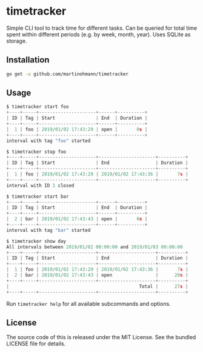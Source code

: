 timetracker
===========

Simple CLI tool to track time for different tasks. Can be queried for total time spent within different periods (e.g. by week, month, year). Uses SQLite as storage.

Installation
------------

```sh
go get -u github.com/martinohmann/timetracker
```

Usage
-----

```go
$ timetracker start foo
+----+-----+---------------------+------+----------+
| ID | Tag | Start               | End  | Duration |
+----+-----+---------------------+------+----------+
|  1 | foo | 2019/01/02 17:43:29 | open |       0s |
+----+-----+---------------------+------+----------+
interval with tag "foo" started

$ timetracker stop foo
+----+-----+---------------------+---------------------+----------+
| ID | Tag | Start               | End                 | Duration |
+----+-----+---------------------+---------------------+----------+
|  1 | foo | 2019/01/02 17:43:29 | 2019/01/02 17:43:36 |       7s |
+----+-----+---------------------+---------------------+----------+
interval with ID 1 closed

$ timetracker start bar
+----+-----+---------------------+------+----------+
| ID | Tag | Start               | End  | Duration |
+----+-----+---------------------+------+----------+
|  2 | bar | 2019/01/02 17:43:43 | open |       0s |
+----+-----+---------------------+------+----------+
interval with tag "bar" started

$ timetracker show day
All intervals between 2019/01/02 00:00:00 and 2019/01/03 00:00:00
+----+-----+---------------------+---------------------+----------+
| ID | Tag | Start               | End                 | Duration |
+----+-----+---------------------+---------------------+----------+
|  1 | foo | 2019/01/02 17:43:29 | 2019/01/02 17:43:36 |       7s |
|  2 | bar | 2019/01/02 17:43:43 | open                |      20s |
+----+-----+---------------------+---------------------+----------+
|                                                Total |      27s |
+----+-----+---------------------+---------------------+----------+
```

Run `timetracker help` for all available subcommands and options.

License
-------

The source code of this is released under the MIT License. See the bundled LICENSE
file for details.
